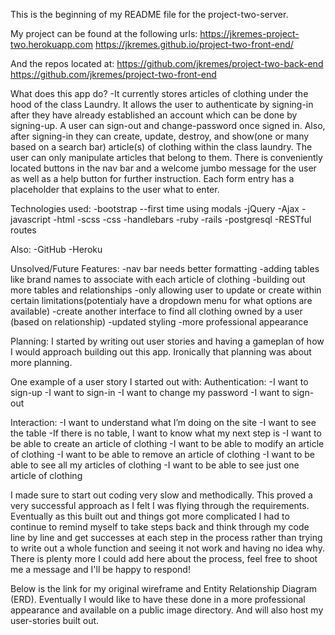 This is the beginning of my README file for the project-two-server.

My project can be found at the following urls:
https://jkremes-project-two.herokuapp.com
https://jkremes.github.io/project-two-front-end/

And the repos located at:
https://github.com/jkremes/project-two-back-end
https://github.com/jkremes/project-two-front-end

What does this app do?
-It currently stores articles of clothing under the hood of the class Laundry. It allows the user to authenticate by signing-in after they have already established an account which can be done by signing-up. A user can sign-out and change-password once signed in. Also, after signing-in they can create, update, destroy, and show(one or many based on a search bar) article(s) of clothing within the class laundry. The user can only manipulate articles that belong to them. There is conveniently located buttons in the nav bar and a welcome jumbo message for the user as well as a help button for further instruction. Each form entry has a placeholder that explains to the user what to enter.

Technologies used:
-bootstrap
  --first time using modals
-jQuery
-Ajax
-javascript
-html
-scss
-css
-handlebars
-ruby
-rails
-postgresql
-RESTful routes

Also:
-GitHub
-Heroku

Unsolved/Future Features:
-nav bar needs better formatting
-adding tables like brand names to associate with each article of clothing
-building out more tables and relationships
-only allowing user to update or create within certain limitations(potentialy have a dropdown menu for what options are available)
-create another interface to find all clothing owned by a user (based on relationship)
-updated styling
-more professional appearance

Planning:
I started by writing out user stories and having a gameplan of how I would approach building out this app. Ironically that planning was about more planning.

One example of a user story I started out with:
Authentication:
-I want to sign-up
-I want to sign-in
-I want to change my password
-I want to sign-out

Interaction:
-I want to understand what I’m doing on the site
-I want to see the table
-If there is no table, I want to know what my next step is
-I want to be able to create an article of clothing
-I want to be able to modify an article of clothing
-I want to be able to remove an article of clothing
-I want to be able to see all my articles of clothing
-I want to be able to see just one article of clothing

I made sure to start out coding very slow and methodically. This proved a very successful approach as I felt I was flying through the requirements. Eventually as this built out and things got more complicated I had to continue to remind myself to take steps back and think through my code line by line and get successes at each step in the process rather than trying to write out a whole function and seeing it not work and having no idea why. There is plenty more I could add here about the process, feel free to shoot me a message and I'll be happy to respond!

Below is the link for my original wireframe and Entity Relationship Diagram (ERD). Eventually I would like to have these done in a more professional appearance and available on a public image directory. And will also host my user-stories built out.
